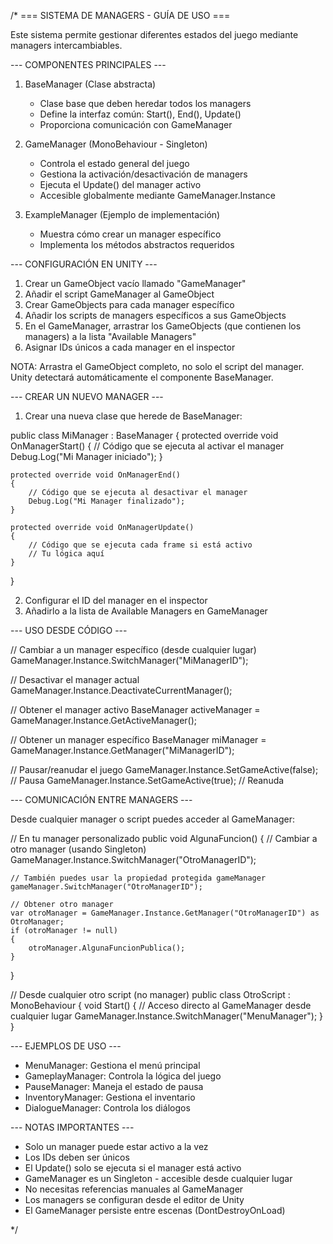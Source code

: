 /*
=== SISTEMA DE MANAGERS - GUÍA DE USO ===

Este sistema permite gestionar diferentes estados del juego mediante managers intercambiables.

--- COMPONENTES PRINCIPALES ---

1. BaseManager (Clase abstracta)
   - Clase base que deben heredar todos los managers
   - Define la interfaz común: Start(), End(), Update()
   - Proporciona comunicación con GameManager

2. GameManager (MonoBehaviour - Singleton)
   - Controla el estado general del juego
   - Gestiona la activación/desactivación de managers
   - Ejecuta el Update() del manager activo
   - Accesible globalmente mediante GameManager.Instance

3. ExampleManager (Ejemplo de implementación)
   - Muestra cómo crear un manager específico
   - Implementa los métodos abstractos requeridos

--- CONFIGURACIÓN EN UNITY ---

1. Crear un GameObject vacío llamado "GameManager"
2. Añadir el script GameManager al GameObject
3. Crear GameObjects para cada manager específico
4. Añadir los scripts de managers específicos a sus GameObjects
5. En el GameManager, arrastrar los GameObjects (que contienen los managers) a la lista "Available Managers"
6. Asignar IDs únicos a cada manager en el inspector

NOTA: Arrastra el GameObject completo, no solo el script del manager. Unity detectará automáticamente el componente BaseManager.

--- CREAR UN NUEVO MANAGER ---

1. Crear una nueva clase que herede de BaseManager:

public class MiManager : BaseManager
{
    protected override void OnManagerStart()
    {
        // Código que se ejecuta al activar el manager
        Debug.Log("Mi Manager iniciado");
    }
    
    protected override void OnManagerEnd()
    {
        // Código que se ejecuta al desactivar el manager
        Debug.Log("Mi Manager finalizado");
    }
    
    protected override void OnManagerUpdate()
    {
        // Código que se ejecuta cada frame si está activo
        // Tu lógica aquí
    }
}

2. Configurar el ID del manager en el inspector
3. Añadirlo a la lista de Available Managers en GameManager

--- USO DESDE CÓDIGO ---

// Cambiar a un manager específico (desde cualquier lugar)
GameManager.Instance.SwitchManager("MiManagerID");

// Desactivar el manager actual
GameManager.Instance.DeactivateCurrentManager();

// Obtener el manager activo
BaseManager activeManager = GameManager.Instance.GetActiveManager();

// Obtener un manager específico
BaseManager miManager = GameManager.Instance.GetManager("MiManagerID");

// Pausar/reanudar el juego
GameManager.Instance.SetGameActive(false); // Pausa
GameManager.Instance.SetGameActive(true);  // Reanuda

--- COMUNICACIÓN ENTRE MANAGERS ---

Desde cualquier manager o script puedes acceder al GameManager:

// En tu manager personalizado
public void AlgunaFuncion()
{
    // Cambiar a otro manager (usando Singleton)
    GameManager.Instance.SwitchManager("OtroManagerID");
    
    // También puedes usar la propiedad protegida gameManager
    gameManager.SwitchManager("OtroManagerID");
    
    // Obtener otro manager
    var otroManager = GameManager.Instance.GetManager("OtroManagerID") as OtroManager;
    if (otroManager != null)
    {
        otroManager.AlgunaFuncionPublica();
    }
}

// Desde cualquier otro script (no manager)
public class OtroScript : MonoBehaviour
{
    void Start()
    {
        // Acceso directo al GameManager desde cualquier lugar
        GameManager.Instance.SwitchManager("MenuManager");
    }
}

--- EJEMPLOS DE USO ---

- MenuManager: Gestiona el menú principal
- GameplayManager: Controla la lógica del juego
- PauseManager: Maneja el estado de pausa
- InventoryManager: Gestiona el inventario
- DialogueManager: Controla los diálogos

--- NOTAS IMPORTANTES ---

- Solo un manager puede estar activo a la vez
- Los IDs deben ser únicos
- El Update() solo se ejecuta si el manager está activo
- GameManager es un Singleton - accesible desde cualquier lugar
- No necesitas referencias manuales al GameManager
- Los managers se configuran desde el editor de Unity
- El GameManager persiste entre escenas (DontDestroyOnLoad)

*/